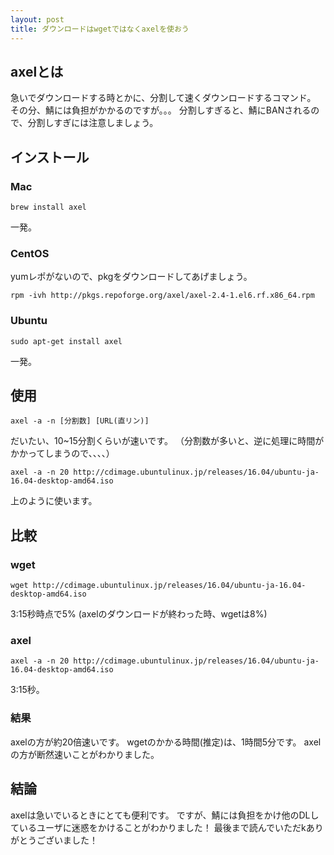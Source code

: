 ```yaml
---
layout: post
title: ダウンロードはwgetではなくaxelを使おう
---
```

## axelとは
急いでダウンロードする時とかに、分割して速くダウンロードするコマンド。
その分、鯖には負担がかかるのですが。。。
分割しすぎると、鯖にBANされるので、分割しすぎには注意しましょう。
## インストール
### Mac
```
brew install axel
```
一発。
### CentOS
yumレポがないので、pkgをダウンロードしてあげましょう。
```
rpm -ivh http://pkgs.repoforge.org/axel/axel-2.4-1.el6.rf.x86_64.rpm
```
### Ubuntu
```
sudo apt-get install axel
```
一発。
## 使用
```
axel -a -n [分割数] [URL(直リン)]
```
だいたい、10~15分割くらいが速いです。
（分割数が多いと、逆に処理に時間がかかってしまうので、、、、）
```
axel -a -n 20 http://cdimage.ubuntulinux.jp/releases/16.04/ubuntu-ja-16.04-desktop-amd64.iso
```
上のように使います。
## 比較
### wget
```
wget http://cdimage.ubuntulinux.jp/releases/16.04/ubuntu-ja-16.04-desktop-amd64.iso
```
3:15秒時点で5%
(axelのダウンロードが終わった時、wgetは8%)
### axel
```
axel -a -n 20 http://cdimage.ubuntulinux.jp/releases/16.04/ubuntu-ja-16.04-desktop-amd64.iso
```
3:15秒。
### 結果
axelの方が約20倍速いです。
wgetのかかる時間(推定)は、1時間5分です。
axelの方が断然速いことがわかりました。
## 結論
axelは急いでいるときにとても便利です。
ですが、鯖には負担をかけ他のDLしているユーザに迷惑をかけることがわかりました！
最後まで読んでいただkありがとうございました！
